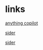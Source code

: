 # links

[anything copilot](chrome-extension://lilckelmopbcffmglfmfhelaajhjpcff/sidebar.html)

[sider](chrome-extension://difoiogjjojoaoomphldepapgpbgkhkb/sidepanel.html)

[sider](chrome-extension://gldebcpkoojijledacjeboaehblhfbjg/sidepanel.html)
